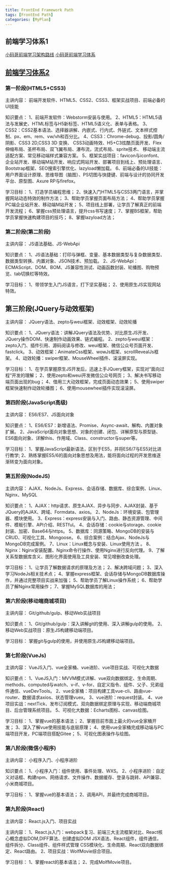```yaml
---
title: FrontEnd Framework Path
tags: [FrontEnd Path]
categories: [MyPlan]
---
```


## 前端学习体系1

  [小码哥前端学习架构路线](/file/Front-End-Path.pdf)
  [小码哥前端学习体系](http://xiaomage.ke.qq.com/#category=15733794887010602&tab=1)

## [前端学习体系2](http://www.wolfcode.cn/article/index/id/1592)

### 第一阶段(HTML5+CSS3)
主讲内容：
前端开发软件、HTML5、CSS2、CSS3、框架实战项目、前端必备的UI技能

知识要点：
1、前端开发软件：Webstorm安装与使用。
2、HTML5：HTML5语法与发展史、HTML标签与H5新标签、HTML5语义化、表单与表格。
3、CSS2：CSS2基本语法、选择器讲解、内嵌式、行内式、外链式、文本样式控制、px、em、rem、vw/vh和百分比。
4、CSS3：Chrome-debug、投影/圆角/阴影、CSS3 2D,CSS3 3D 变换、 CSS3动画特效、H5+C3炫酷页面开发、Flex伸缩布局、圣杯布局、双飞翼布局、瀑布流，流式布局、sprite技术、 移动端主流适配方案、常见移动端样式兼容方案。
5、框架实战项目：favicon与iconfont、企业站开发、移动端M站开发、响应式网站开发、部署项目到线上、预处理语言、Bootstrap框架、SEO搜索引擎优化、lazyload懒加载。
6、前端必备的UI技能：用户界面设计原理、思维导图（脑图）、PS切图与快捷键、前端与设计的协同开发平台、原型图、Axure RP与firefox。

学习目标：
1、打造学员编程思维；
2、快速入门HTML5与CSS3两门语言，并掌握网站动态特效的制作方法；
3、帮助学员掌握页面布局方法；
4、帮助学员掌握PC端企业站开发、移动端M站开发；
5、项目线上部署，让学员了解真正的前端开发流程；
6、掌握css预处理语言，提升css书写速度；
7、掌握BS框架，帮助学员掌握快速构建项目的技巧；
8、掌握lazyload方法；




### 第二阶段(第二阶段)

主讲内容：
JS语法基础、JS-WebApi

知识要点：
1、JS语法基础：打印与弹框、变量、基本数据类型与复杂数据类型、数据类型转换、内置对象、JSON技术、预加载。
2、JS-WebApi：ECMAScript、DOM、BOM、JS兼容性测试、动画函数封装、轮播图、购物预览、tab切换栏等特效。

学习目标：
1、带领学生入门JS语言，打下坚实基础；
2、使用原生JS实现网站特效。

## 第三阶段(JQuery与动效框架)
主讲内容：
JQuery语法、zepto与weui框架、动效框架、动效轮播

知识要点：
1、JQuery语法：讲解JQuery语法及优势、对比原生JS开发、JQuery操作DOM、快速制作动画效果、链式编程。
2、zepto与weui框架：zepto入门、插件引用、源码阅读与修改、weui框架、微信公众号页面开发、fastclick。
3、动效框架：AnimateCss框架、wowJs框架、scrollRevealJs框架。
4、动效轮播：swiper框架、MouseWheel插件、滚滚屏实现。

学习目标：
1、在学员掌握原生JS开发后，迅速上手JQuery框架，实现对“面向过程”开发的理解；
2、使用zepto和weui开发微信公众号网页；
3、解决书写移动端页面出现的bug；
4、借用三大动效框架，完成页面动态效果；
5、使用swiper框架快速制作动效轮播图；
6、使用mousewheel插件实现滚滚屏。

### 第四阶段(JavaScript高级)
主讲内容：
ES6/ES7、JS面向对象

知识要点：
1、ES6/ES7：新增语法、Promise、Async-await、解构、内置对象扩展。
2、JavaScript面向对象思想、对象的创建、闭包、详解原型与原型链、ES6面向对象、详解this、作用域、Class、constructor与super等。

学习目标：
1、掌握JavaScript最新语法，区别于ES5，并将ES6/7与ES5对比进行教学;
2、熟练掌握ES5/6的面向对象思想及用法，能将面向过程的开发思维逐渐转变为面向对象。

### 第五阶段(NodeJS)
主讲内容：
AJAX、NodeJs、Express、会话存储、数据库、综合案例、Linux、Nginx、MySQL

知识要点：
1、AJAX：http请求、原生AJAX、异步与同步、AJAX封装、基于JQuery的AJAX、跨域、Formdata、axios。
2、NodeJs：环境安装、包管理器、模块使用。
3、Express：express安装与入门、路由、静态资源管理、中间件、模板引擎、API介绍、RESTful。
4、会话存储：cookie与storage、cookie封装、加密、Base64与https。
5、数据库：同源策略、MongoDB的安装与CRUD、可视化工具、Mongoose。
6、综合案例：结合Ajax、NodeJs与MongoDB完成案例。
7、Linux：Linux概念与安装、Linux使用方法 。
8、Nginx：Nginx安装配置、Nginx命令行操作、使用Nginx进行反向代理。
9、了解关系型数据库含义、图形化界面使用及工具安装、常见增删改查处理。

学习目标：
1、让学员了解数据请求的原理及方法；
2、解决跨域问题；
3、深入学习NodeJs相关技术点；
4、掌握express框架、会话存储与MongoDB数据库操作，并通过完整项目实战来加强；
5、帮助学员了解Linux操作系统；
6、帮助学员了解Nginx常用操作；
7、掌握MySQL数据库的用法；



### 第六阶段(移动端商城项目)
主讲内容：
Git/github/gulp、移动Web实战项目

知识要点：
1、Git/github/gulp：深入讲解git的使用、深入讲解gulp的使用。
2、移动Web实战项目：原生JS构建移动端项目。

学习目标：
掌握git与gulp的使用，并使用原生JS构建移动端项目。

### 第七阶段(VueJs)
主讲内容：
VueJS入门、vue全家桶、vue进阶、vue项目实战、可视化大数据

知识要点：
1、VueJS入门：MVVM模式详解、vue双向数据绑定、生命周期、methods、computed与watch、v-if、v-for、自定义指令、组件、父子、兄弟组件通信、vueDevTools。
2、vue全家桶：项目构建工具vue-cli、路由vue-router、数据请求axios、状态管理vuex。
3、vue进阶：request封装。
4、vue项目实战：nextTick、发布订阅模式、双向数据绑定原理与实现、移动端商城项目、后台管理系统项目。
5、可视化大数据：Echarts图标、canvas绘图。

学习目标：
1、掌握vue的基本语法；
2、掌握目前市面上最火的vue全家桶开发；
3、深入了解vue使用技能与底层原理；
4、使用vue全家桶完成移动端与PC端项目开发，PC端项目搭配Gitee；
5、可视化图表操作与绘图。

### 第八阶段(微信小程序)
主讲内容：
小程序入门、小程序进阶

知识要点：
1、小程序入门：组件使用、事件处理、WXS。
2、小程序进阶：自定义对话框、构建npm、网络请求、文件操作、数据缓存、登录与跳转、API兼容、小米商城项目。

学习目标：
1、掌握vue的基本语法；
2、调用API，并最终完成商城项目。

### 第九阶段(React)
主讲内容：
React.js入门、项目实战

主讲内容：
1、React.js入门：webpack复习、前端三大主流框架对比、React核心概念虚拟DOM,DIFF算法、创建虚拟DOM JSX语法、React组件，组件通信，组件拆分、Class组件、组件样式管理 CSS模块化、生命周期、React双向数据绑定、React路由。
2、项目实战：WolfMovie综合项目。

学习目标：
1、掌握react的基本语法；
2、完成MolfMovie项目。

